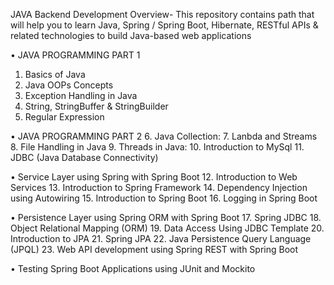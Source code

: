 JAVA Backend Development
Overview- This repository contains path that will help you to learn Java, Spring / Spring Boot, Hibernate, RESTful APIs & related technologies to build Java-based web applications

•	JAVA PROGRAMMING PART 1
1.	Basics of Java
2.	Java OOPs Concepts
3.	Exception Handling in Java
4.	String, StringBuffer & StringBuilder
5.	Regular Expression

•	JAVA PROGRAMMING PART 2
6.	Java Collection:
7.	Lanbda and Streams
8.	 File Handling in Java
9.	Threads in Java:
10.	Introduction to MySql
11.	JDBC (Java Database Connectivity)

•	Service Layer using Spring with Spring Boot
12.	Introduction to Web Services
13.	Introduction to Spring Framework
14.	Dependency Injection using Autowiring
15.	Introduction to Spring Boot
16.	Logging in Spring Boot 

•	Persistence Layer using Spring ORM with Spring Boot 
17.	Spring JDBC
18.	Object Relational Mapping (ORM)
19.	Data Access Using JDBC Template
20.	Introduction to JPA
21.	Spring JPA
22.	Java Persistence Query Language (JPQL)
23.	Web API development using Spring REST with Spring Boot

•	Testing Spring Boot Applications using JUnit and Mockito



 

